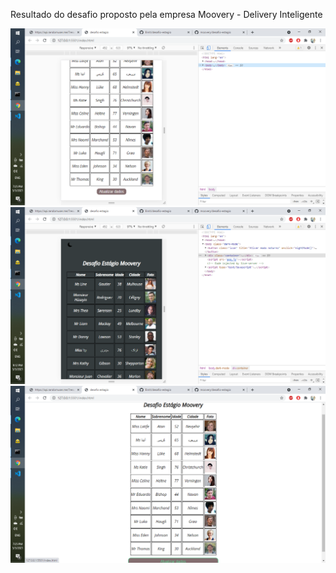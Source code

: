 Resultado do desafio proposto pela empresa Moovery - Delivery Inteligente 

<img src = "./projectImage/firstShot.png" alt = "First Screen shot"/>
<img src = "./projectImage/Second.png" alt = "Second Screen shot"/>
<img src = "./projectImage/ThirdShot.png" alt = "Third Screen shot"/>
